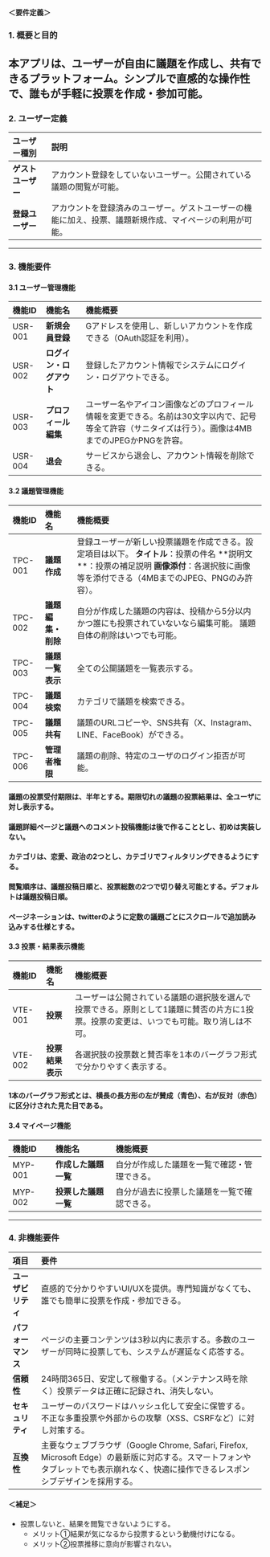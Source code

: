 

#### ＜要件定義＞

### **1\. 概要と目的**
本アプリは、ユーザーが自由に議題を作成し、共有できるプラットフォーム。シンプルで直感的な操作性で、誰もが手軽に投票を作成・参加可能。  
---

### **2\. ユーザー定義**
| ユーザー種別 | 説明 |
| :---- | :---- |
| **ゲストユーザー** | アカウント登録をしていないユーザー。公開されている議題の閲覧が可能。 |
| **登録ユーザー** | アカウントを登録済みのユーザー。ゲストユーザーの機能に加え、投票、議題新規作成、マイページの利用が可能。 |
---

### **3\. 機能要件**
#### **3.1 ユーザー管理機能**

| 機能ID | 機能名 | 機能概要 |
| :---- | :---- | :---- |
| USR-001 | **新規会員登録** | Gアドレスを使用し、新しいアカウントを作成できる（OAuth認証を利用）。 |
| USR-002 | **ログイン・ログアウト** | 登録したアカウント情報でシステムにログイン・ログアウトできる。 |
| USR-003 | **プロフィール編集** | ユーザー名やアイコン画像などのプロフィール情報を変更できる。名前は30文字以内で、記号等全て許容（サニタイズは行う）。画像は4MBまでのJPEGかPNGを許容。 |
| USR-004 | **退会** | サービスから退会し、アカウント情報を削除できる。 |

#### **3.2 議題管理機能**
| 機能ID | 機能名 | 機能概要 |
| :---- | :---- | :---- |
| TPC-001 | **議題作成** | 登録ユーザーが新しい投票議題を作成できる。設定項目は以下。 **タイトル**：投票の件名 **説明文　**：投票の補足説明 **画像添付**：各選択肢に画像等を添付できる（4MBまでのJPEG、PNGのみ許容）。 |
| TPC-002 | **議題編集・削除** | 自分が作成した議題の内容は、投稿から5分以内かつ誰にも投票されていないなら編集可能。 議題自体の削除はいつでも可能。 |
| TPC-003 | **議題一覧表示** | 全ての公開議題を一覧表示する。 |
| TPC-004 | **議題検索** | カテゴリで議題を検索できる。 |
| TPC-005 | **議題共有** | 議題のURLコピーや、SNS共有（X、Instagram、LINE、FaceBook）ができる。 |
| TPC-006 | **管理者権限** | 議題の削除、特定のユーザのログイン拒否が可能。 |

#### 議題の投票受付期限は、半年とする。期限切れの議題の投票結果は、全ユーザに対し表示する。
#### 議題詳細ページと議題へのコメント投稿機能は後で作ることとし、初めは実装しない。
#### カテゴリは、恋愛、政治の2つとし、カテゴリでフィルタリングできるようにする。
#### 閲覧順序は、議題投稿日順と、投票総数の2つで切り替え可能とする。デフォルトは議題投稿日順。
#### ページネーションは、twitterのように定数の議題ごとにスクロールで追加読み込みする仕様とする。

#### **3.3 投票・結果表示機能**
| 機能ID | 機能名 | 機能概要 |
| :---- | :---- | :---- |
| VTE-001 | **投票** | ユーザーは公開されている議題の選択肢を選んで投票できる。原則として1議題に賛否の片方に1投票。投票の変更は、いつでも可能。取り消しは不可。 |
| VTE-002 | **投票結果表示** | 各選択肢の投票数と賛否率を1本のバーグラフ形式で分かりやすく表示する。 |
#### 1本のバーグラフ形式とは、横長の長方形の左が賛成（青色）、右が反対（赤色）に区分けされた見た目である。

#### **3.4 マイページ機能**
| 機能ID | 機能名 | 機能概要 |
| :---- | :---- | :---- |
| MYP-001 | **作成した議題一覧** | 自分が作成した議題を一覧で確認・管理できる。 |
| MYP-002 | **投票した議題一覧** | 自分が過去に投票した議題を一覧で確認できる。 |
---

### **4\. 非機能要件**
| 項目 | 要件 |
| :---- | :---- |
| **ユーザビリティ** | 直感的で分かりやすいUI/UXを提供。専門知識がなくても、誰でも簡単に投票を作成・参加できる。 |
| **パフォーマンス** | ページの主要コンテンツは3秒以内に表示する。多数のユーザーが同時に投票しても、システムが遅延なく応答する。 |
| **信頼性** | 24時間365日、安定して稼働する。（メンテナンス時を除く）投票データは正確に記録され、消失しない。 |
| **セキュリティ** | ユーザーのパスワードはハッシュ化して安全に保管する。不正な多重投票や外部からの攻撃（XSS、CSRFなど）に対し対策する。 |
| **互換性** | 主要なウェブブラウザ（Google Chrome, Safari, Firefox, Microsoft Edge）の最新版に対応する。スマートフォンやタブレットでも表示崩れなく、快適に操作できるレスポンシブデザインを採用する。 |

#### ＜補足＞
* 投票しないと、結果を閲覧できないようにする。  
  * メリット①結果が気になるから投票するという動機付けになる。  
  * メリット②投票推移に意向が影響されない。

